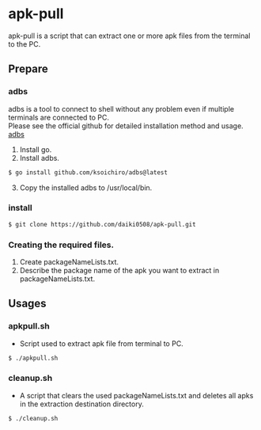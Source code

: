 # apk-pull
apk-pull is a script that can extract one or more apk files from the terminal to the PC.

## Prepare
### adbs
adbs is a tool to connect to shell without any problem even if multiple terminals are connected to PC.<br>
Please see the official github for detailed installation method and usage.<br>
[adbs](https://github.com/ksoichiro/adbs)
1. Install go.
2. Install adbs.
```bash
$ go install github.com/ksoichiro/adbs@latest
```
3. Copy the installed adbs to /usr/local/bin.

### install
```bash
$ git clone https://github.com/daiki0508/apk-pull.git
```

### Creating the required files.
1. Create packageNameLists.txt.
2. Describe the package name of the apk you want to extract in packageNameLists.txt.

## Usages
### apkpull.sh
- Script used to extract apk file from terminal to PC.
```bash
$ ./apkpull.sh
```

### cleanup.sh
- A script that clears the used packageNameLists.txt and deletes all apks in the extraction destination directory.
```bash
$ ./cleanup.sh
```
